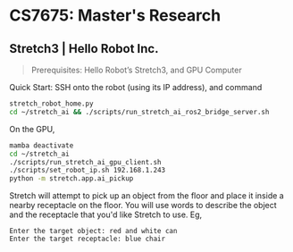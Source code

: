 # CS7675: Master's Research


## Stretch3 | Hello Robot Inc.

> Prerequisites: Hello Robot’s Stretch3, and GPU Computer

Quick Start:
SSH onto the robot (using its IP address), and command

```sh
stretch_robot_home.py
cd ~/stretch_ai && ./scripts/run_stretch_ai_ros2_bridge_server.sh
```

On the GPU,

```sh
mamba deactivate
cd ~/stretch_ai
./scripts/run_stretch_ai_gpu_client.sh 
./scripts/set_robot_ip.sh 192.168.1.243
python -m stretch.app.ai_pickup
```

Stretch will attempt to pick up an object from the floor and place it inside a nearby receptacle on the floor. You will use words to describe the object and the receptacle that you'd like Stretch to use. Eg,

```
Enter the target object: red and white can
Enter the target receptacle: blue chair 
```

